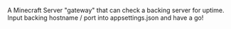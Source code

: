 A Minecraft Server "gateway" that can check a backing server for uptime.
Input backing hostname / port into appsettings.json and have a go!
